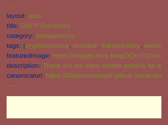 ```yaml
---
layout: post
title: DAPP Donations
category: transparency
tags: [cryptocurrency, donation, transparency, wallet, web3]
featuredimage: https://images.hive.blog/DQmVQcboeQjDveoH6uyKSe8gZ4tYWqZEqTXSApip8yBzLHv/cover.jpg
description: These are my dapp wallets publicly for accepting donations and messages.
canonicalurl: https://0fajarpurnama0.github.io/transparency/2022/11/01/dapp-donation
---
```

<style>
/* Button CSS */
.button-71 {
  background-color: #0078d0;
  border: 0;
  border-radius: 13px;
  color: #fff;
  cursor: pointer;
  display: inline-block;
  font-family: system-ui, -apple-system, system-ui, "Segoe UI", Roboto, Ubuntu,
  "Helvetica Neue", sans-serif;
  font-size: 1.5vw;
  font-weight: 600;
  outline: 0;
  padding: 1vw 1vw;
  position: relative;
  text-align: center;
  text-decoration: none;
  transition: all 0.3s;
  user-select: none;
  -webkit-user-select: none;
  touch-action: manipulation;
}
.button-71:before {
  background-color: initial;
  background-image: linear-gradient(#fff 0, rgba(255, 255, 255, 0) 100%);
  border-radius: 125px;
  content: "";
  height: 50%;
  left: 4%;
  opacity: 0.5;
  position: absolute;
  top: 0;
  transition: all 0.3s;
  width: 92%;
}
.button-71:hover {
  box-shadow: rgba(255, 255, 255, 0.2) 0 3px 15px inset,
  rgba(0, 0, 0, 0.1) 0 3px 5px, rgba(0, 0, 0, 0.1) 0 10px 13px;
  transform: scale(1.05);
}

/* end button css */
/* start input box css */
:root {
  --input-color: #99a3ba;
  --input-border: #cdd9ed;
  --input-background: #fff;
  --input-placeholder: #cbd1dc;
  --input-border-focus: #275efe;
  --group-color: var(--input-color);
  --group-border: var(--input-border);
  --group-background: #eef4ff;
  --group-color-focus: #fff;
  --group-border-focus: var(--input-border-focus);
  --group-background-focus: #678efe;
}
.form-field {
  display: block;
  width: 100%;
  padding: 8px 16px;
  line-height: 25px;
  font-size: 1.5vw;
  font-weight: 500;
  font-family: inherit;
  border-radius: 6px;
  -webkit-appearance: none;
  color: var(--input-color);
  border: 1px solid var(--input-border);
  background: var(--input-background);
  transition: border 0.3s ease;
}
.form-field::placeholder {
  color: var(--input-placeholder);
}
.form-field:focus {
  outline: none;
  border-color: var(--input-border-focus);
}
.form-group {
  position: relative;
  display: flex;
  width: 100%;
}
.form-group > span,
.form-group .form-field {
  white-space: nowrap;
  display: block;
}
.form-group > span:not(:first-child):not(:last-child),
.form-group .form-field:not(:first-child):not(:last-child) {
  border-radius: 0;
}
.form-group > span:first-child,
.form-group .form-field:first-child {
  border-radius: 6px 0 0 6px;
}
.form-group > span:last-child,
.form-group .form-field:last-child {
  border-radius: 0 6px 6px 0;
}
.form-group > span:not(:first-child),
.form-group .form-field:not(:first-child) {
  margin-left: -1px;
}
.form-group .form-field {
  position: relative;
  z-index: 1;
  flex: 1 1 auto;
  width: 1%;
  margin-top: 0;
  margin-bottom: 0;
}
.form-group > span {
  text-align: center;
  padding: 1vw 1.5vw;
  font-size: 1.5vw;
  line-height: 25px;
  color: var(--group-color);
  background: var(--group-background);
  border: 1px solid var(--group-border);
  transition: background 0.3s ease, border 0.3s ease, color 0.3s ease;
}
.form-group:focus-within > span {
  color: var(--group-color-focus);
  background: var(--group-background-focus);
  border-color: var(--group-border-focus);
}
    
html {
  box-sizing: border-box;
  -webkit-font-smoothing: antialiased;
      background-color: RGB(149, 82, 81);
      margin: 2vw;
}
    
* {
  box-sizing: inherit;
      word-wrap: break-word;
      text-align: justify;
}
    
*:before, *:after {
  box-sizing: inherit;
}

#showAccount {
  border-style: ridge;
}

    #portfolio {
      background-color: lightyellow;
        padding: 3vw;
    }
    
    img {
      max-width: 100%;
      height: auto;
    }
    
    p, figcaption, li, span {
      font-size: 13pt;
      font-family: "Helvetica";
      line-height: 1.5;
    }
    
    h1, h2, h3, h4, h5 {
      font-family: "Lucida Handwriting";
        font-size: 24pt;
        color: green;
        text-decoration: underline;
    }
    
.video-container {
  position: relative;
  padding-bottom: 56.25%;
  padding-top: 30px;
  height: 0;
  overflow: hidden;
}

.video-container iframe,
.video-container object,
.video-container embed {
  position: absolute;
  top: 0;
  left: 0;
  width: 100%;
  height: 100%;
}

#third-party-portfolio-portal {
      background-color: lightgreen;
  display: none;
        margin-bottom: 2vh;
        padding: 2vw;
}
    
    #fajarpurnamatokenbalance, #showAccount {
      color: white;
    }
    
    #otherportfoliotrackersbutnoshareablehyperlink {
      color: red;
    }
    
    #zerotokens {
      background-color: darkred;
        color: white;
        padding: 4vw;
    }
    
    /* unvisited link */
    #zerotokens a:link {
      color: gold;
    }

    /* visited link */
    #zerotokens a:visited {
      color: lightgreen;
    }

    /* mouse over link */
    #zerotokens a:hover {
      color: grey;
    }

    /* selected link */
    #zerotokens a:active {
      color: lightblue;
    }
    
    /* unvisited link */
    a:link {
      color: blue;
    }

    /* visited link */
    a:visited {
      color: green;
    }

    /* mouse over link */
    a:hover {
      color: lightblue;
    }

    /* selected link */
    a:active {
      color: red;
    }
</style>
</head>
<body>	
<div id="portfolio">
</div>
    
<script>

const portals = {
  apeboard: "https://apeboard.finance/dashboard/",
  nansen: "https://portfolio.nansen.ai/dashboard/",
  debank: "https://debank.com/profile/",
  markr: "https://markr.io/#/wallet?address=",
  pacoca: "https://pacoca.io/dashboard?address=",
  tin: "https://tin.network/en/watch/",
  zapper: "https://zapper.fi/account/",
  zerion: "https://app.zerion.io/",
  sonarwatch: "https://sonar.watch/dashboard/",
  stepfinance: "https://app.step.finance/#/watch/",
  extraterrestrialfinder: "https://finder.extraterrestrial.money/columbus-5/address/"
}

/* Unshareable */
const unshareable_portals = {
  degenwatch: "https://degen.watch/",
  defiyield: "https://defiyield.app/dashboard/",
  yieldmonitor: "https://app.yieldmonitor.io/",
  zilstream: "https://zilstream.com/portfolio",
  zilwatch: "https://zilwatch.io/",
  tefi: "https://www.tefi.app/",
  apyvision: "https://app.apy.vision/",
  yieldwatch: "https://www.yieldwatch.net/",
  jdiyield: "https://www.jdiyield.com/"
}

const blockchain_explorers = {
  tronscan: "https://tronscan.org/#/address/",
  doracozneo3: "https://dora.coz.io/address/neo3/mainnet/",
  neoscan: "https://neoscan.io/address/",
  eosauthority: "https://eosauthority.com/account/",
  viewblockzil: "https://viewblock.io/zilliqa/address/",
  viewblocktt: "https://viewblock.io/thundercore/",
  tomoscan: "https://tomoscan.io/address/",
  kccexplorer: "https://explorer.kcc.io/en/tokentxns/",
  wantokenview: "https://wan.tokenview.com/en/address/",
  energiswap: "https://info.energiswap.exchange/account/",
  wavesexplorer: "https://wavesexplorer.com/address/",
  iostabc: "https://www.iostabc.com/account/",
  iostexplorer: "https://explorer.iost.io/",
  iosttokenview: "https://iost.tokenview.io/en/address/",
  backendg: "https://infoapi.backendq.com/address/",
  lumenscan: "https://lumenscan.io/account/",
  hiveausbit: "https://hive.ausbit.dev/",
  waxbloks: "https://wax.bloks.io/account/",
  near: "https://explorer.near.org/accounts/",
  algorandexplorer: "https://algoexplorer.io/address/",
  vechain: "https://explore.vechain.org/accounts/",
  ont: "https://explorer.ont.io/address/"
}

    let portal_viewers = "<option>default</option>";
    let explorer_viewers = "<option>default</option>";

    for (let portal in portals){
      portal_viewers += "<option>"+portal+"</option>";
    }

    for (let explorer in blockchain_explorers){
      explorer_viewers += "<option>"+explorer+"</option>";
    }
    
const wallets = {
  evm: {
          account: "0x3D4c67A2A40bC24ec53ab767b9247c02A2250BCB",
            default_portal: portals.nansen,
            icon: "https://assets.coingecko.com/coins/images/279/thumb/ethereum.png?1595348880"
        },
  neo2: {
          account: "Abd2G4ceprVzUymJGy1Cv9dSkrWbisVAar",
            default_portal: blockchain_explorers.neoscan,
            icon: "https://assets.coingecko.com/coins/images/480/small/NEO_512_512.png?1594357361"
        },
  neo3: {
          account: "NeUAs33FZJzNzgt1oaPTpYRv5t5gZWiHS8",
            default_portal: blockchain_explorers.doracozneo3,
            icon: "https://assets.coingecko.com/coins/images/480/small/NEO_512_512.png?1594357361"
        },
  tron: {
          account: "TFZKkTh3M3z2hAKyjeu9MjGabeZYrKEmsY",
            default_portal: blockchain_explorers.tronscan,
            icon: "https://assets.coingecko.com/coins/images/1094/small/tron-logo.png?1547035066"
        },
        eos: {
          account: "urf5n4htf5em",
            default_portal: blockchain_explorers.eosauthority,
            icon: "https://assets.coingecko.com/coins/images/738/small/eos-eos-logo.png?1547034481"
        },
        solana: {
          account: "G6Ha3ibcMMFiRjWMCA3YEioC1NDfrKEb3NEFEwevXZxb",
            default_portal: portals.sonarwatch,
            icon: "https://assets.coingecko.com/coins/images/4128/small/solana.png?1640133422"
        },
        wax: {
          account: "nbjaw.wam",
            default_portal: blockchain_explorers.waxbloks,
            icon: "https://assets.coingecko.com/coins/images/1372/small/WAX_Coin_Tickers_P_512px.png?1602812260"
        },
        near: {
          account: "fajarpurnama.near",
            default_portal: blockchain_explorers.near,
            icon: "https://assets.coingecko.com/coins/images/10365/small/near_icon.png?1601359077"
        },
        zilliqa: {
          account: "zil1kshm5ad33nkh8usfuau7ymq28phrredcnj2fxm",
            default_portal: blockchain_explorers.viewblockzil,
            icon: "https://assets.coingecko.com/coins/images/2687/small/Zilliqa-logo.png?1547036894"
        },
        iost: {
          account: "FoCPL8BH8UQ1qerkpQVdqDE1or3hPPW7aRFVpu46czPL",
            default_portal: blockchain_explorers.iosttokenview,
            icon: "https://assets.coingecko.com/coins/images/2523/small/IOST.png?1557555183"
        },
        algorand: {
          account: "OHOLBJ4OUNLR5MPPLZ7O7D2BBKTELDWJPRF5KR7VM54RBJNA5MBCSYIIS4",
            default_portal: blockchain_explorers.algorandexplorer,
            icon: "https://assets.coingecko.com/coins/images/4380/small/download.png?1547039725"
        },
        stellarlumen: {
          account: "GB3Y7ZMPZEWY7P6TKH3N22VKMBOD4ILCV3UN3IMMRUADKDGNZKL73DSM",
            default_portal: blockchain_explorers.lumenscan,
            icon: "https://assets.coingecko.com/coins/images/100/small/Stellar_symbol_black_RGB.png?1552356157"
        },
  vechain: {
          account: "0xB9e12b1240b3eADc2f07d892e847256526526320",
            default_portal: blockchain_explorers.vechain,
            icon: "https://assets.coingecko.com/coins/images/1167/small/VeChain-Logo-768x725.png?1547035194"
        },
  onthology: {
          account: "AZsLt6ZAH31KbwB4TjTc8jMnZvp1XdbWwk",
            default_portal: blockchain_explorers.ont,
            icon: "https://assets.coingecko.com/coins/images/3447/small/ONT.png?1583481820"
        },
        hive: {
          account: "@fpdev",
            default_portal: blockchain_explorers.hiveausbit,
            icon: "https://assets.coingecko.com/coins/images/10840/small/logo_transparent_4x.png?1584623184"
        }
}

function walletportalviewer(wallet){
  let portalviewer = document.getElementById(wallet+"portalviewer").value;
  let theportalviewer = "";
  
  if (portalviewer === "default"){
    theportalviewer = wallets[wallet].default_portal;
  } else {
    theportalviewer = portals[portalviewer];
  }
  
  document.getElementById(wallet+"wallet").innerHTML = `
    <h2><a href="`+theportalviewer+wallets[wallet].account+`"><img style="height: 1em;" src="`+wallets[wallet].icon+`"/>`+wallet+` wallet</a></h2>
    <div class="video-container">
      <iframe src="`+theportalviewer+wallets[wallet].account+`" title="`+wallet+` wallet" loading="lazy"></iframe>
    </div>
  `;
}

function walletexplorerviewer(wallet){
  let portalviewer = document.getElementById(wallet+"explorerviewer").value;
  let theportalviewer = "";
  
  if (portalviewer === "default"){
    theportalviewer = wallets[wallet].default_portal;
  } else {
    theportalviewer = blockchain_explorers[portalviewer];
  }
  
  document.getElementById(wallet+"wallet").innerHTML = `
    <h2><a href="`+theportalviewer+wallets[wallet].account+`"><img style="height: 1em;" src="`+wallets[wallet].icon+`"/>`+wallet+` wallet</a></h2>
    <div class="video-container">
      <iframe src="`+theportalviewer+wallets[wallet].account+`" title="`+wallet+` wallet" loading="lazy"></iframe>
    </div>
  `;
}

for (let wallet in wallets) {
  document.getElementById("portfolio").innerHTML += `
    <div id="`+wallet+`wallet">
      <h2><a href="`+wallets[wallet].default_portal+wallets[wallet].account+`"><img style="height: 1em;" src="`+wallets[wallet].icon+`"/>`+wallet+` wallet</a></h2>
      <div class="video-container">
        <iframe src="`+wallets[wallet].default_portal+wallets[wallet].account+`" title="`+wallet+` wallet" loading="lazy"></iframe>
      </div>
    </div>
    <select id="`+wallet+`portalviewer" onchange="walletportalviewer('`+wallet+`')">
    `+portal_viewers+`
    </select>
    <select id="`+wallet+`explorerviewer" onchange="walletexplorerviewer('`+wallet+`')">
    `+explorer_viewers+`
    </select>
  `;
}
    
</script>